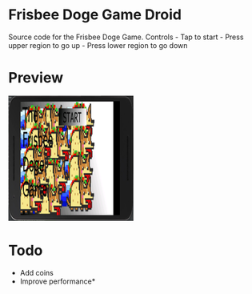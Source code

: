 # Frisbee Doge Game Droid
Source code for the Frisbee Doge Game.
Controls 
	- Tap to start
	- Press upper region to go up
	- Press lower region to go down 

# Preview

<img src="https://raw.githubusercontent.com/callummarshall9/FrisbeeDogeGame/master/frisbeePreview.png" width="250" height="250">

# Todo

- Add coins
- Improve performance*

